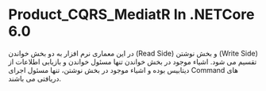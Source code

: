 # Product_CQRS_MediatR In .NETCore 6.0
در این معماری نرم افزار به دو بخش خواندن (Read Side) و بخش نوشتن (Write Side) تقسیم می شود. اشیاء موجود در بخش خواندن تنها مسئول خواندن و بازیابی اطلاعات از دیتابیس بوده و اشیاء موجود در بخش نوشتن، تنها مسئول اجرای Command های دریافتی می باشند.

